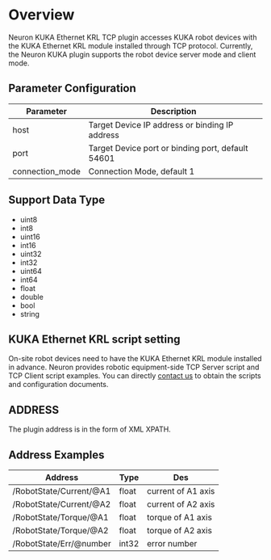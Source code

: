 # Overview

Neuron KUKA Ethernet KRL TCP plugin accesses KUKA robot devices with the KUKA Ethernet KRL module installed through TCP protocol. Currently, the Neuron KUKA plugin supports the robot device server mode and client mode.

## Parameter Configuration

| Parameter       | Description                                       |
| --------------- | ------------------------------------------------- |
| host            | Target Device IP address or binding IP address    |
| port            | Target Device port or binding port, default 54601 |
| connection_mode | Connection Mode, default 1                        |
## Support Data Type

* uint8
* int8
* uint16
* int16
* uint32
* int32
* uint64
* int64
* float
* double
* bool
* string

## KUKA Ethernet KRL script setting

On-site robot devices need to have the KUKA Ethernet KRL module installed in advance. Neuron provides robotic equipment-side TCP Server script and TCP Client script examples. You can directly [contact us](https://www.emqx.com/en/contact?product=neuron) to obtain the scripts and configuration documents.

## ADDRESS

The plugin address is in the form of XML XPATH.

## Address Examples

| Address                 | Type  | Des                |
| ----------------------- | ----- | ------------------ |
| /RobotState/Current/@A1 | float | current of A1 axis |
| /RobotState/Current/@A2 | float | current of A2 axis |
| /RobotState/Torque/@A1  | float | torque of A1 axis  |
| /RobotState/Torque/@A2  | float | torque of A2 axis  |
| /RobotState/Err/@number | int32 | error number       |

